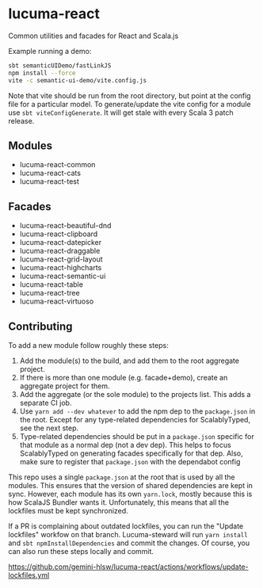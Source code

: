 # lucuma-react

Common utilities and facades for React and Scala.js

Example running a demo:
```sh
sbt semanticUIDemo/fastLinkJS
npm install --force
vite -c semantic-ui-demo/vite.config.js
```

Note that vite should be run from the root directory, but point at the config file for a particular model. To generate/update the vite config for a module use `sbt viteConfigGenerate`. It will get stale with every Scala 3 patch release.

## Modules

- lucuma-react-common
- lucuma-react-cats
- lucuma-react-test

## Facades

- lucuma-react-beautiful-dnd
- lucuma-react-clipboard
- lucuma-react-datepicker
- lucuma-react-draggable
- lucuma-react-grid-layout
- lucuma-react-highcharts
- lucuma-react-semantic-ui
- lucuma-react-table
- lucuma-react-tree
- lucuma-react-virtuoso

## Contributing

To add a new module follow roughly these steps:
1. Add the module(s) to the build, and add them to the root aggregate project.
2. If there is more than one module (e.g. facade+demo), create an aggregate project for them.
3. Add the aggregate (or the sole module) to the projects list. This adds a separate CI job.
4. Use `yarn add --dev whatever` to add the npm dep to the `package.json` in the root. Except for any type-related dependencies for ScalablyTyped, see the next step.
5. Type-related dependencies should be put in a `package.json` specific for that module as a normal dep (not a dev dep). This helps to focus ScalablyTyped on generating facades specifically for that dep. Also, make sure to register that `package.json` with the dependabot config

This repo uses a single `package.json` at the root that is used by all the modules. This ensures that the version of shared dependencies are kept in sync. However, each module has its own `yarn.lock`, mostly because this is how ScalaJS Bundler wants it. Unfortunately, this means that all the lockfiles must be kept synchronized.

If a PR is complaining about outdated lockfiles, you can run the "Update lockfiles" workfow on that branch. Lucuma-steward will run `yarn install` and `sbt npmInstallDependencies` and commit the changes. Of course, you can also run these steps locally and commit.

https://github.com/gemini-hlsw/lucuma-react/actions/workflows/update-lockfiles.yml
